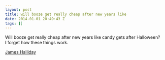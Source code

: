 ```yaml
---
layout: post
title: will booze get really cheap after new years like
date: 2014-01-01 20:49:43 Z
tags: []
---
```

Will booze get really cheap after new years like candy gets after Halloween? I forget how these things work.

[James Halliday](https://twitter.com/substack/status/418178734756085760)

